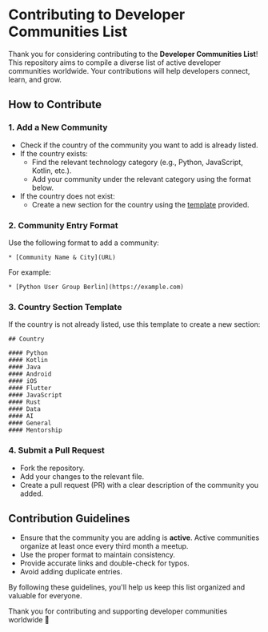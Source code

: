 # Contributing to Developer Communities List

Thank you for considering contributing to the **Developer Communities List**! This repository aims to compile a diverse list of active developer communities worldwide. Your contributions will help developers connect, learn, and grow.

## How to Contribute

### 1. Add a New Community
- Check if the country of the community you want to add is already listed.
- If the country exists:
  - Find the relevant technology category (e.g., Python, JavaScript, Kotlin, etc.).
  - Add your community under the relevant category using the format below.
- If the country does not exist:
  - Create a new section for the country using the [template](https://github.com/LaraKraemer/developer-communities/blob/main/country_format_template.md) provided.

### 2. Community Entry Format
Use the following format to add a community:

```
* [Community Name & City](URL)
```

For example:

```
* [Python User Group Berlin](https://example.com)
```

### 3. Country Section Template
If the country is not already listed, use this template to create a new section:

```
## Country

#### Python 
#### Kotlin
#### Java
#### Android 
#### iOS
#### Flutter
#### JavaScript
#### Rust
#### Data
#### AI
#### General
#### Mentorship
```

### 4. Submit a Pull Request
- Fork the repository.
- Add your changes to the relevant file.
- Create a pull request (PR) with a clear description of the community you added.

## Contribution Guidelines

- Ensure that the community you are adding is **active**. Active communities organize at least once every third month a meetup.
- Use the proper format to maintain consistency.
- Provide accurate links and double-check for typos.
- Avoid adding duplicate entries.

By following these guidelines, you'll help us keep this list organized and valuable for everyone.

Thank you for contributing and supporting developer communities worldwide 🧡